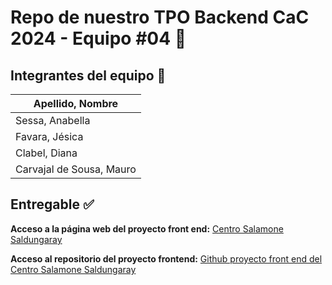 # Repo de nuestro TPO Backend CaC 2024 - Equipo #04 📃

## Integrantes del equipo :construction: 

| **Apellido, Nombre** |
| -------------------- |
| Sessa, Anabella |
| Favara, Jésica |
| Clabel, Diana |
| Carvajal de Sousa, Mauro |

## Entregable :white_check_mark:
**Acceso a la página web del proyecto front end:**
<a href="https://centrosalamone-dev.netlify.app/" target="_blank">Centro Salamone Saldungaray</a>

**Acceso al repositorio del proyecto frontend:**
<a href="[https://centrosalamone-dev.netlify.app/](https://github.com/maurocarvajaldesousa/tpo_cac_c24163_equipo10)" target="_blank">Github proyecto front end del Centro Salamone Saldungaray</a>
